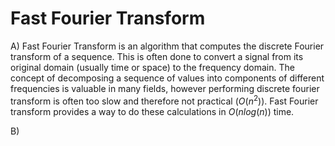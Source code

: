 # Fast Fourier Transform

A) Fast Fourier Transform is an algorithm that computes the discrete Fourier transform of a sequence. This is often done to convert a signal from its original domain (usually time or space) to the frequency domain. The concept of decomposing a sequence of values into components of different frequencies is valuable in many fields, however performing discrete fourier transform is often too slow and therefore not practical ($O(n^2)$). Fast Fourier transform provides a way to do these calculations in $O(nlog(n))$ time.

B) 


